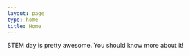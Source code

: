 ```yaml
---
layout: page
type: home
title: Home
---
```


STEM day is pretty awesome. You should know more about it!
